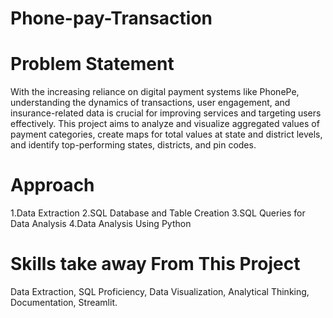# Phone-pay-Transaction

# Problem Statement
With the increasing reliance on digital payment systems like PhonePe, understanding the dynamics of transactions, user engagement, and insurance-related data is crucial for improving services and targeting users effectively. This project aims to analyze and visualize aggregated values of payment categories, create maps for total values at state and district levels, and identify top-performing states, districts, and pin codes.

# Approach
1.Data Extraction 2.SQL Database and Table Creation 3.SQL Queries for Data Analysis 4.Data Analysis Using Python

# Skills take away From This Project
Data Extraction, SQL Proficiency, Data Visualization, Analytical Thinking, Documentation, Streamlit.

